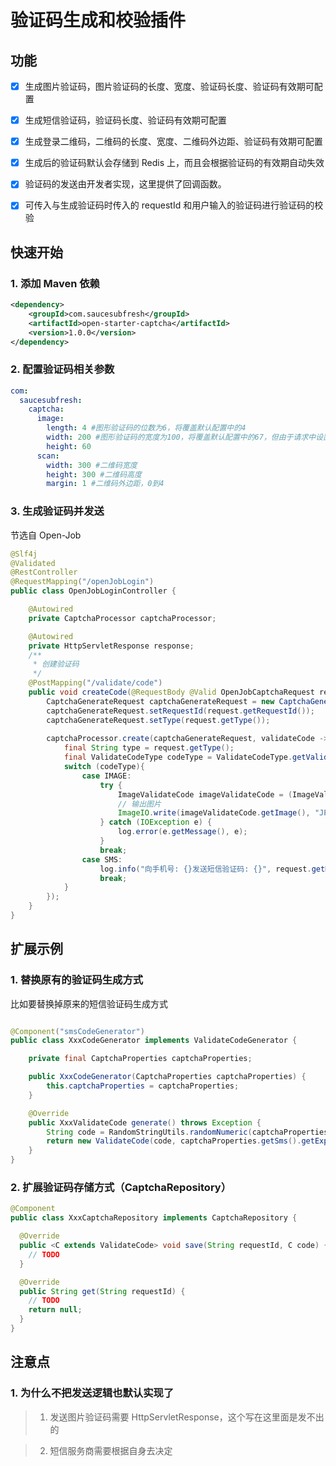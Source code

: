 # 验证码生成和校验插件

## 功能

- [x] 生成图片验证码，图片验证码的长度、宽度、验证码长度、验证码有效期可配置

- [x] 生成短信验证码，验证码长度、验证码有效期可配置

- [x] 生成登录二维码，二维码的长度、宽度、二维码外边距、验证码有效期可配置

- [x] 生成后的验证码默认会存储到 Redis 上，而且会根据验证码的有效期自动失效

- [x] 验证码的发送由开发者实现，这里提供了回调函数。

- [x] 可传入与生成验证码时传入的 requestId 和用户输入的验证码进行验证码的校验

## 快速开始

### 1. 添加 Maven 依赖

```xml
<dependency>
    <groupId>com.saucesubfresh</groupId>
    <artifactId>open-starter-captcha</artifactId>
    <version>1.0.0</version>
</dependency>
```

### 2. 配置验证码相关参数

```yaml
com:
  saucesubfresh:
    captcha:
      image:
        length: 4 #图形验证码的位数为6，将覆盖默认配置中的4
        width: 200 #图形验证码的宽度为100，将覆盖默认配置中的67，但由于请求中设置的宽度为200，所以真正的宽度将为200
        height: 60
      scan:
        width: 300 #二维码宽度
        height: 300 #二维码高度
        margin: 1 #二维码外边距，0到4  
```

### 3. 生成验证码并发送

节选自 Open-Job

```java
@Slf4j
@Validated
@RestController
@RequestMapping("/openJobLogin")
public class OpenJobLoginController {

    @Autowired
    private CaptchaProcessor captchaProcessor;

    @Autowired
    private HttpServletResponse response;
    /**
     * 创建验证码
     */
    @PostMapping("/validate/code")
    public void createCode(@RequestBody @Valid OpenJobCaptchaRequest request) throws Exception {
        CaptchaGenerateRequest captchaGenerateRequest = new CaptchaGenerateRequest();
        captchaGenerateRequest.setRequestId(request.getRequestId());
        captchaGenerateRequest.setType(request.getType());
        
        captchaProcessor.create(captchaGenerateRequest, validateCode -> {
            final String type = request.getType();
            final ValidateCodeType codeType = ValidateCodeType.getValidateCodeType(type);
            switch (codeType){
                case IMAGE:
                    try {
                        ImageValidateCode imageValidateCode = (ImageValidateCode) validateCode;
                        // 输出图片
                        ImageIO.write(imageValidateCode.getImage(), "JPEG", response.getOutputStream());
                    } catch (IOException e) {
                        log.error(e.getMessage(), e);
                    }
                    break;
                case SMS:
                    log.info("向手机号: {}发送短信验证码: {}", request.getMobile(), validateCode.getCode());
                    break;
            }
        });
    }
}
```

## 扩展示例

### 1. 替换原有的验证码生成方式

比如要替换掉原来的短信验证码生成方式

```java

@Component("smsCodeGenerator")
public class XxxCodeGenerator implements ValidateCodeGenerator {

    private final CaptchaProperties captchaProperties;

    public XxxCodeGenerator(CaptchaProperties captchaProperties) {
        this.captchaProperties = captchaProperties;
    }

    @Override
    public XxxValidateCode generate() throws Exception {
        String code = RandomStringUtils.randomNumeric(captchaProperties.getSms().getLength());
        return new ValidateCode(code, captchaProperties.getSms().getExpireTime());
    }
}
```


### 2. 扩展验证码存储方式（CaptchaRepository）

```java
@Component
public class XxxCaptchaRepository implements CaptchaRepository {

  @Override
  public <C extends ValidateCode> void save(String requestId, C code) {
    // TODO
  }

  @Override
  public String get(String requestId) {
    // TODO
    return null;
  }
}
```


## 注意点

### 1. 为什么不把发送逻辑也默认实现了

> 1. 发送图片验证码需要 HttpServletResponse，这个写在这里面是发不出的

> 2. 短信服务商需要根据自身去决定